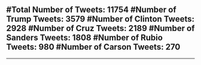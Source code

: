 #Total Number of Tweets: 11754 
#Number of Trump Tweets: 3579
#Number of Clinton Tweets: 2928
#Number of Cruz Tweets: 2189
#Number of Sanders Tweets: 1808
#Number of Rubio Tweets: 980
#Number of Carson Tweets: 270
---
---
